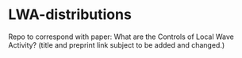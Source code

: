 # LWA-distributions
Repo to correspond with paper: What are the Controls of Local Wave Activity? (title and preprint link subject to be added and changed.)
